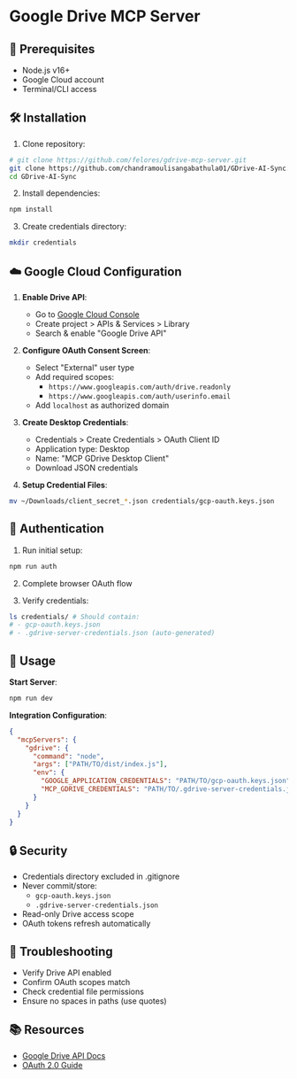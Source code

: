 # Google Drive MCP Server

## 🔑 Prerequisites

- Node.js v16+
- Google Cloud account
- Terminal/CLI access

## 🛠️ Installation

1. Clone repository:
```bash
# git clone https://github.com/felores/gdrive-mcp-server.git
git clone https://github.com/chandramoulisangabathula01/GDrive-AI-Sync.git
cd GDrive-AI-Sync
```

2. Install dependencies:
```bash
npm install
```

3. Create credentials directory:
```bash
mkdir credentials
```

## ☁️ Google Cloud Configuration

1. **Enable Drive API**:
   - Go to [Google Cloud Console](https://console.cloud.google.com/)
   - Create project > APIs & Services > Library
   - Search & enable "Google Drive API"

2. **Configure OAuth Consent Screen**:
   - Select "External" user type
   - Add required scopes:
     - `https://www.googleapis.com/auth/drive.readonly`
     - `https://www.googleapis.com/auth/userinfo.email`
   - Add `localhost` as authorized domain

3. **Create Desktop Credentials**:
   - Credentials > Create Credentials > OAuth Client ID
   - Application type: Desktop
   - Name: "MCP GDrive Desktop Client"
   - Download JSON credentials

4. **Setup Credential Files**:
```bash
mv ~/Downloads/client_secret_*.json credentials/gcp-oauth.keys.json
```

## 🔐 Authentication

1. Run initial setup:
```bash
npm run auth
```

2. Complete browser OAuth flow

3. Verify credentials:
```bash
ls credentials/ # Should contain:
# - gcp-oauth.keys.json
# - .gdrive-server-credentials.json (auto-generated)
```

## 🚦 Usage

**Start Server**:
```bash
npm run dev
```

**Integration Configuration**:
```json
{
  "mcpServers": {
    "gdrive": {
      "command": "node",
      "args": ["PATH/TO/dist/index.js"],
      "env": {
        "GOOGLE_APPLICATION_CREDENTIALS": "PATH/TO/gcp-oauth.keys.json",
        "MCP_GDRIVE_CREDENTIALS": "PATH/TO/.gdrive-server-credentials.json"
      }
    }
  }
}
```

## 🔒 Security

- Credentials directory excluded in .gitignore
- Never commit/store:
  - `gcp-oauth.keys.json`
  - `.gdrive-server-credentials.json`
- Read-only Drive access scope
- OAuth tokens refresh automatically

## 🚨 Troubleshooting

- Verify Drive API enabled
- Confirm OAuth scopes match
- Check credential file permissions
- Ensure no spaces in paths (use quotes)

## 📚 Resources

- [Google Drive API Docs](https://developers.google.com/drive/api/v3/reference)
- [OAuth 2.0 Guide](https://developers.google.com/identity/protocols/oauth2)